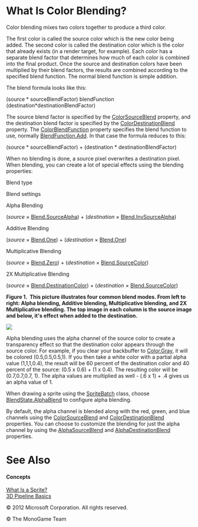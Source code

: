

# What Is Color Blending?

Color blending mixes two colors together to produce a third color.

The first color is called the source color which is the new color being added. The second color is called the destination color which is the color that already exists (in a render target, for example). Each color has a separate blend factor that determines how much of each color is combined into the final product. Once the source and destination colors have been multiplied by their blend factors, the results are combined according to the specified blend function. The normal blend function is simple addition.

The blend formula looks like this:

(source * sourceBlendFactor) blendFunction (destination*destinationBlendFactor)

The source blend factor is specified by the [ColorSourceBlend](P_Microsoft_Xna_Framework_Graphics_BlendState_ColorSourceBlend.md) property, and the destination blend factor is specified by the [ColorDestinationBlend](P_Microsoft_Xna_Framework_Graphics_BlendState_ColorDestinationBlend.md) property. The [ColorBlendFunction](P_Microsoft_Xna_Framework_Graphics_BlendState_ColorBlendFunction.md) property specifies the blend function to use, normally [BlendFunction.Add](T.md#BlendFunction_Microsoft_Xna_Framework_Graphics_BlendFunction.Add). In that case the formula reduces to this:

(source * sourceBlendFactor) + (destination * destinationBlendFactor)  

When no blending is done, a source pixel overwrites a destination pixel. When blending, you can create a lot of special effects using the blending properties:

Blend type

Blend settings

Alpha Blending

(_source_ × [Blend.SourceAlpha](T.md#Blend_Microsoft_Xna_Framework_Graphics_Blend.SourceAlpha)) \+ (_destination_ × [Blend.InvSourceAlpha](T.md#Blend_Microsoft_Xna_Framework_Graphics_Blend.InvSourceAlpha))

Additive Blending

(_source_ × [Blend.One](T.md#Blend_Microsoft_Xna_Framework_Graphics_Blend.One)) \+ (_destination_ × [Blend.One](T.md#Blend_Microsoft_Xna_Framework_Graphics_Blend.One))

Multiplicative Blending

(_source_ × [Blend.Zero](T.md#Blend_Microsoft_Xna_Framework_Graphics_Blend.Zero)) \+ (_destination_ × [Blend.SourceColor](T.md#Blend_Microsoft_Xna_Framework_Graphics_Blend.SourceColor))

2X Multiplicative Blending

(_source_ × [Blend.DestinationColor](T.md#Blend_Microsoft_Xna_Framework_Graphics_Blend.DestinationColor)) \+ (_destination_ × [Blend.SourceColor](T.md#Blend_Microsoft_Xna_Framework_Graphics_Blend.SourceColor))

**Figure 1.  This picture illustrates four common blend modes. From left to right: Alpha blending, Additive blending, Multiplicative blending, and 2X Multiplicative blending. The top image in each column is the source image and below, it's effect when added to the destination.**

![](blends.jpg)

Alpha blending uses the alpha channel of the source color to create a transparency effect so that the destination color appears through the source color. For example, if you clear your backbuffer to [Color.Gray](T.md#Color_MXF_Color.Gray), it will be colored (0.5,0.5,0.5,1). If you then take a white color with a partial alpha value (1,1,1,0.4), the result will be 60 percent of the destination color and 40 percent of the source: (0.5 x 0.6) + (1 x 0.4). The resulting color will be (0.7,0.7,0.7, 1). The alpha values are multiplied as well - (.6 x 1) + .4 gives us an alpha value of 1.

When drawing a sprite using the [SpriteBatch](T_Microsoft_Xna_Framework_Graphics_SpriteBatch.md) class, choose [BlendState.AlphaBlend](T.md#BlendState_Microsoft_Xna_Framework_Graphics_BlendState.AlphaBlend) to configure alpha blending.

By default, the alpha channel is blended along with the red, green, and blue channels using the [ColorSourceBlend](P_Microsoft_Xna_Framework_Graphics_BlendState_ColorSourceBlend.md) and [ColorDestinationBlend](P_Microsoft_Xna_Framework_Graphics_BlendState_ColorDestinationBlend.md) properties. You can choose to customize the blending for just the alpha channel by using the [AlphaSourceBlend](P_Microsoft_Xna_Framework_Graphics_BlendState_AlphaSourceBlend.md) and [AlphaDestinationBlend](P_Microsoft_Xna_Framework_Graphics_BlendState_AlphaDestinationBlend.md) properties.

# See Also

#### Concepts

[What Is a Sprite?](Sprite_Overview.md)  
[3D Pipeline Basics](3DGraphics_Overview.md)  

© 2012 Microsoft Corporation. All rights reserved.  

© The MonoGame Team